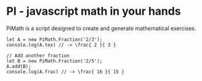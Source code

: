 PI - javascript math in your hands 
=============

PiMath is a script designed to create and generate mathematical exercises. 


```
let A = new PiMath.Fraction('2/3');
console.log(A.tex) // -> \frac{ 2 }{ 3 }

// Add another fraction
let B = new PiMath.Fraction('2/5');
A.add(B);
console.log(A.frac) // -> \frac{ 16 }{ 15 }
```